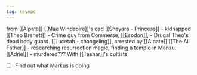 ```yaml
---
tag: keynpc
---
```

from [[Alpate]]
[[Mae Windspire]]'s dad
[[Shayara - Princess]] - kidnapped
[[Theo Brenett]] - Crime guy from Commerse, [[Esodon]], - Drugal Theo's dead body guard.
[[Lucetah - changeling]], arrested by [[Alpate]]
[[The All Father]] - researching resurrection magic, finding a temple in Mansu.
[[Adriel]] - murdered???
With [[Tashar]]'s cultists

- [ ] Find out what Markus is doing